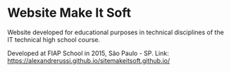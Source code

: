 # Website Make It Soft

Website developed for educational purposes in technical disciplines of the IT technical high school course.

Developed at FIAP School in 2015, São Paulo - SP.
Link: https://alexandrerussi.github.io/sitemakeitsoft.github.io/
